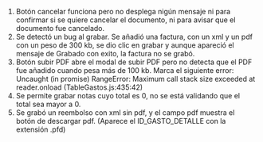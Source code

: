 1. Botón cancelar funciona pero no desplega nigún mensaje ni para confirmar si se quiere cancelar el documento, ni para avisar que el documento fue cancelado.
2. Se detectó un bug al grabar. Se añadió una factura, con un xml y un pdf con un peso de 300 kb, se dio clic en grabar y aunque apareció el mensaje de Grabado con exito, la factura no se grabó.
3. Botón subir PDF abre el modal de subir PDF pero no detecta que el PDF fue añadido cuando pesa más de 100 kb. Marca el siguiente error:
Uncaught (in promise) RangeError: Maximum call stack size exceeded
    at reader.onload (TableGastos.js:435:42)
4. Se permite grabar notas cuyo total es 0, no se está validando que el total sea mayor a 0.
5. Se grabó un reembolso con xml sin pdf, y el campo pdf muestra el botón de descargar pdf. (Aparece el ID_GASTO_DETALLE con la extensión .pfd)